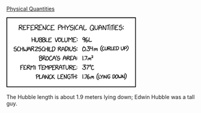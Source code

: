 [Physical Quantities](https://xkcd.com/2780)

![Physical Quantities](./random_comic.png)

The Hubble length is about 1.9 meters lying down; Edwin Hubble was a tall guy.

